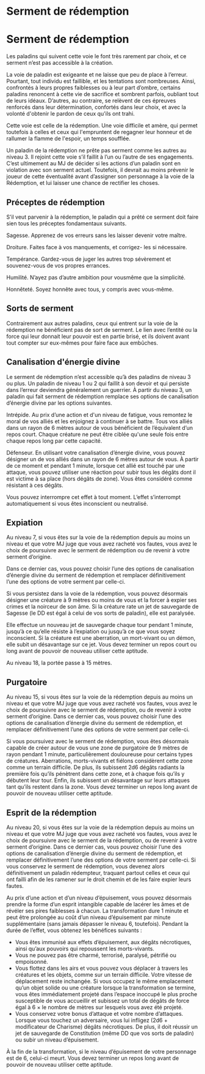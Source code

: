 [][Items]

# Serment de rédemption

[][Generic]

# Serment de rédemption

Les paladins qui suivent cette voie le font très rarement par choix, et ce serment n’est pas accessible à la création.

La voie de paladin est exigeante et ne laisse que peu de place à l’erreur. Pourtant, tout individu est faillible, et les tentations sont nombreuses. Ainsi, confrontés à leurs propres faiblesses ou à leur part d’ombre, certains paladins renoncent à cette vie de sacrifice et sombrent parfois, oubliant tout de leurs idéaux. D’autres, au contraire, se relèvent de ces épreuves renforcés dans leur détermination, confortés dans leur choix, et avec la volonté d'obtenir le pardon de ceux qu'ils ont trahi.

Cette voie est celle de la rédemption. Une voie difficile et amère, qui permet toutefois à celles et ceux qui l'empruntent de regagner leur honneur et de rallumer la flamme de l'espoir, un temps soufflée.

Un paladin de la rédemption ne prête pas serment comme les autres au niveau 3. Il rejoint cette voie s’il faillit à l’un ou l’autre de ses engagements. C’est ultimement au MJ de décider si les actions d’un paladin sont en violation avec son serment actuel. Toutefois, il devrait au moins prévenir le joueur de cette éventualité avant d’assigner son personnage à la voie de la Rédemption, et lui laisser une chance de rectifier les choses.

[][Generic]

## Préceptes de rédemption

S’il veut parvenir à la rédemption, le paladin qui a prêté ce serment doit faire sien tous les préceptes fondamentaux suivants.

Sagesse. Apprenez de vos erreurs sans les laisser devenir votre maître.

Droiture. Faites face à vos manquements, et corrigez- les si nécessaire.

Tempérance. Gardez-vous de juger les autres trop sévèrement et souvenez-vous de vos propres errances.

Humilité. N’ayez pas d’autre ambition pour vousmême que la simplicité.

Honnêteté. Soyez honnête avec tous, y compris avec vous-même.

[][Generic]

## Sorts de serment

Contrairement aux autres paladins, ceux qui entrent sur la voie de la rédemption ne bénéficient pas de sort de serment. Le lien avec l’entité ou la force qui leur donnait leur pouvoir est en partie brisé, et ils doivent avant tout compter sur eux-mêmes pour faire face aux embûches.

[][Generic]

## Canalisation d'énergie divine

Le serment de rédemption n’est accessible qu’à des paladins de niveau 3 ou plus. Un paladin de niveau 1 ou 2 qui faillit à son devoir et qui persiste dans l’erreur deviendra généralement un guerrier. À partir du niveau 3, un paladin qui fait serment de rédemption remplace ses options de canalisation d’énergie divine par les options suivantes.

Intrépide. Au prix d’une action et d'un niveau de fatigue, vous remontez le moral de vos alliés et les enjoignez à continuer à se battre. Tous vos alliés dans un rayon de 6 mètres autour de vous bénéficient de l’équivalent d’un repos court. Chaque créature ne peut être ciblée qu'une seule fois entre chaque repos long par cette capacité.

Défenseur. En utilisant votre canalisation d’énergie divine, vous pouvez désigner un de vos alliés dans un rayon de 6 mètres autour de vous. À partir de ce moment et pendant 1 minute, lorsque cet allié est touché par une attaque, vous pouvez utiliser une réaction pour subir tous les dégâts dont il est victime à sa place (hors dégâts de zone). Vous êtes considéré comme résistant à ces dégâts.

Vous pouvez interrompre cet effet à tout moment. L’effet s’interrompt automatiquement si vous êtes inconscient ou neutralisé.

[][Generic]

## Expiation

Au niveau 7, si vous êtes sur la voie de la rédemption depuis au moins un niveau et que votre MJ juge que vous avez racheté vos fautes, vous avez le choix de poursuivre avec le serment de rédemption ou de revenir à votre serment d’origine.

Dans ce dernier cas, vous pouvez choisir l’une des options de canalisation d’énergie divine du serment de rédemption et remplacer définitivement l’une des options de votre serment par celle-ci.

Si vous persistez dans la voie de la rédemption, vous pouvez désormais désigner une créature à 9 mètres ou moins de vous et la forcer à expier ses crimes et la noirceur de son âme. Si la créature rate un jet de sauvegarde de Sagesse (le DD est égal à celui de vos sorts de paladin), elle est paralysée.

Elle effectue un nouveau jet de sauvegarde chaque tour pendant 1 minute, jusqu’à ce qu’elle résiste à l’expiation ou jusqu’à ce que vous soyez inconscient. Si la créature est une aberration, un mort-vivant ou un démon, elle subit un désavantage sur ce jet. Vous devez terminer un repos court ou long avant de pouvoir de nouveau utiliser cette aptitude.

Au niveau 18, la portée passe à 15 mètres.

[][Generic]

## Purgatoire

Au niveau 15, si vous êtes sur la voie de la rédemption depuis au moins un niveau et que votre MJ juge que vous avez racheté vos fautes, vous avez le choix de poursuivre avec le serment de rédemption, ou de revenir à votre serment d’origine. Dans ce dernier cas, vous pouvez choisir l’une des options de canalisation d’énergie divine du serment de rédemption, et remplacer définitivement l’une des options de votre serment par celle-ci.

Si vous poursuivez avec le serment de rédemption, vous êtes désormais capable de créer autour de vous une zone de purgatoire de 9 mètres de rayon pendant 1 minute, particulièrement douloureuse pour certains types de créatures. Aberrations, morts-vivants et fiélons considèrent cette zone comme un terrain difficile. De plus, ils subissent 2d6 dégâts radiants la première fois qu’ils pénètrent dans cette zone, et à chaque fois qu’ils y débutent leur tour. Enfin, ils subissent un désavantage sur leurs attaques tant qu’ils restent dans la zone. Vous devez terminer un repos long avant de pouvoir de nouveau utiliser cette aptitude.

[][Generic]

## Esprit de la rédemption

Au niveau 20, si vous êtes sur la voie de la rédemption depuis au moins un niveau et que votre MJ juge que vous avez racheté vos fautes, vous avez le choix de poursuivre avec le serment de la rédemption, ou de revenir à votre serment d’origine. Dans ce dernier cas, vous pouvez choisir l’une des options de canalisation d’énergie divine du serment de rédemption, et remplacer définitivement l’une des options de votre serment par celle-ci. Si vous conservez le serment de rédemption, vous devenez alors définitivement un paladin rédempteur, traquant partout celles et ceux qui ont failli afin de les ramener sur le droit chemin et de les faire expier leurs fautes.

Au prix d’une action et d’un niveau d’épuisement, vous pouvez désormais prendre la forme d’un esprit intangible capable de lacérer les âmes et de révéler ses pires faiblesses à chacun. La transformation dure 1 minute et peut être prolongée au coût d’un niveau d’épuisement par minute supplémentaire (sans jamais dépasser le niveau 6, toutefois). Pendant la durée de l’effet, vous obtenez les bénéfices suivants :

* Vous êtes immunisé aux effets d’épuisement, aux dégâts nécrotiques, ainsi qu’aux pouvoirs qui repoussent les morts-vivants.
* Vous ne pouvez pas être charmé, terrorisé, paralysé, pétrifié ou empoisonné.
* Vous flottez dans les airs et vous pouvez vous déplacer à travers les créatures et les objets, comme sur un terrain difficile. Votre vitesse de déplacement reste inchangée. Si vous occupez le même emplacement qu’un objet solide ou une créature lorsque la transformation se termine, vous êtes immédiatement projeté dans l’espace inoccupé le plus proche susceptible de vous accueillir et subissez un total de dégâts de force égal à 6 × le nombre de mètres sur lesquels vous avez été projeté.
* Vous conservez votre bonus d’attaque et votre nombre d’attaques. Lorsque vous touchez un adversaire, vous lui infligez (2d6 + modificateur de Charisme) dégâts nécrotiques. De plus, il doit réussir un jet de sauvegarde de Constitution (même DD que vos sorts de paladin) ou subir un niveau d’épuisement.

À la fin de la transformation, si le niveau d’épuisement de votre personnage est de 6, celui-ci meurt. Vous devez terminer un repos long avant de pouvoir de nouveau utiliser cette aptitude.

[Items]: #
[Generic]: #
